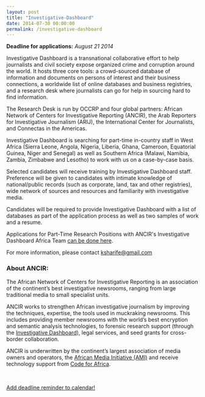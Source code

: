 ```yaml
---
layout: post
title: "Investigative-Dashboard"
date: 2014-07-30 00:00:00
permalink: /investigative-dashboard
---
```


**Deadline for applications:** *August 21 2014*

Investigative Dashboard is a transnational collaborative effort to help journalists and civil society expose organized crime and corruption around the world. It hosts three core tools: a crowd-sourced database of information and documents on persons of interest and their business connections, a worldwide list of online databases and business registries, and a research desk where journalists can go for help in sourcing hard to find information.

The Research Desk is run by OCCRP and four global partners: African Network of Centers for Investigative Reporting (ANCIR), the Arab Reporters for Investigative Journalism (ARIJ), the International Center for Journalists, and Connectas in the Americas. 

Investigative Dashboard is searching for part-time in-country staff in West Africa (Sierra Leone, Angola, Nigeria, Liberia, Ghana, Cameroon, Equatorial Guinea, Niger and Senegal) as well as Southern Africa (Malawi, Namibia, Zambia, Zimbabwe and Lesotho) to work with us on a case-by-case basis.

Selected candidates will receive training by Investigative Dashboard staff. Preference will be given to candidates with intimate knowledge of national/public records (such as corporate, land, tax and other registries), wide network of sources and resources and familiarity with investigative media. 

Candidates will be required to provide Investigative Dashboard with a list of databases as part of the application process as well as two samples of work and a resume. 

Applications for Part-Time Research Positions with ANCIR's Investigative Dashboard Africa Team <a href="https://docs.google.com/forms/d/1OsPsVaqslq_Xf5RXJJdpB8y2dtY1t9bQB7tyVz_UhUA/viewform?usp=send_form">can be done here</a>.

For more information, please contact [ksharife@gmail.com](mailto:ksharife@gmail.com)

### About ANCIR:
The African Network of Centers for Investigative Reporting is an association of the continent’s best investigative newsrooms, ranging from large traditional media to small specialist units.

ANCIR works to strengthen African investigative journalism by improving the techniques, expertise, the tools used in muckraking newsrooms. This includes providing member newsrooms with the world’s best encryption and semantic analysis technologies, to forensic research support (through the [Investigative Dashboard](http://investigativedashboard.org)), legal services, and seed grants for cross-border collaboration.

ANCIR is underwritten by the continent’s largest association of media owners and operators, the [African Media Initiative (AMI)](http://africanmediainitiative.org) and receive technology support from [Code for Africa](http://codeforafrica.org).





<br/>

<div class="row">
  <div class="col-md-6 col-md-offset-3">
    <p class="text-center">
      <a href="http://ate.so/?XR7BX9L" target="_blank" class="btn btn-lg btn-block btn-default">
        <i class="glyphicon glyphicon-calendar"></i> Add deadline reminder to calendar!
      </a>
    </p>
  </div>
</div>



<br/>
